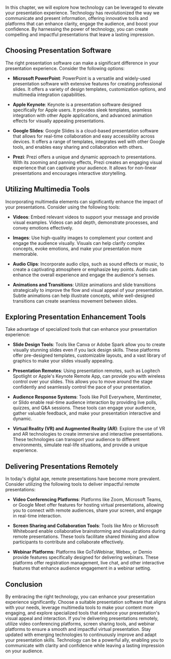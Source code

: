 
In this chapter, we will explore how technology can be leveraged to elevate your presentation experience. Technology has revolutionized the way we communicate and present information, offering innovative tools and platforms that can enhance clarity, engage the audience, and boost your confidence. By harnessing the power of technology, you can create compelling and impactful presentations that leave a lasting impression.

**Choosing Presentation Software**
----------------------------------

The right presentation software can make a significant difference in your presentation experience. Consider the following options:

* **Microsoft PowerPoint**: PowerPoint is a versatile and widely-used presentation software with extensive features for creating professional slides. It offers a variety of design templates, customization options, and multimedia integration capabilities.

* **Apple Keynote**: Keynote is a presentation software designed specifically for Apple users. It provides sleek templates, seamless integration with other Apple applications, and advanced animation effects for visually appealing presentations.

* **Google Slides**: Google Slides is a cloud-based presentation software that allows for real-time collaboration and easy accessibility across devices. It offers a range of templates, integrates well with other Google tools, and enables easy sharing and collaboration with others.

* **Prezi**: Prezi offers a unique and dynamic approach to presentations. With its zooming and panning effects, Prezi creates an engaging visual experience that can captivate your audience. It allows for non-linear presentations and encourages interactive storytelling.

**Utilizing Multimedia Tools**
------------------------------

Incorporating multimedia elements can significantly enhance the impact of your presentations. Consider using the following tools:

* **Videos**: Embed relevant videos to support your message and provide visual examples. Videos can add depth, demonstrate processes, and convey emotions effectively.

* **Images**: Use high-quality images to complement your content and engage the audience visually. Visuals can help clarify complex concepts, evoke emotions, and make your presentation more memorable.

* **Audio Clips**: Incorporate audio clips, such as sound effects or music, to create a captivating atmosphere or emphasize key points. Audio can enhance the overall experience and engage the audience's senses.

* **Animations and Transitions**: Utilize animations and slide transitions strategically to improve the flow and visual appeal of your presentation. Subtle animations can help illustrate concepts, while well-designed transitions can create seamless movement between slides.

**Exploring Presentation Enhancement Tools**
--------------------------------------------

Take advantage of specialized tools that can enhance your presentation experience:

* **Slide Design Tools**: Tools like Canva or Adobe Spark allow you to create visually stunning slides even if you lack design skills. These platforms offer pre-designed templates, customizable layouts, and a vast library of graphics to make your slides visually appealing.

* **Presentation Remotes**: Using presentation remotes, such as Logitech Spotlight or Apple's Keynote Remote App, can provide you with wireless control over your slides. This allows you to move around the stage confidently and seamlessly control the pace of your presentation.

* **Audience Response Systems**: Tools like Poll Everywhere, Mentimeter, or Slido enable real-time audience interaction by providing live polls, quizzes, and Q\&A sessions. These tools can engage your audience, gather valuable feedback, and make your presentation interactive and dynamic.

* **Virtual Reality (VR) and Augmented Reality (AR)**: Explore the use of VR and AR technologies to create immersive and interactive presentations. These technologies can transport your audience to different environments, simulate real-life situations, and provide a unique experience.

**Delivering Presentations Remotely**
-------------------------------------

In today's digital age, remote presentations have become more prevalent. Consider utilizing the following tools to deliver impactful remote presentations:

* **Video Conferencing Platforms**: Platforms like Zoom, Microsoft Teams, or Google Meet offer features for hosting virtual presentations, allowing you to connect with remote audiences, share your screen, and engage in real-time interaction.

* **Screen Sharing and Collaboration Tools**: Tools like Miro or Microsoft Whiteboard enable collaborative brainstorming and visualizations during remote presentations. These tools facilitate shared thinking and allow participants to contribute and collaborate effectively.

* **Webinar Platforms**: Platforms like GoToWebinar, Webex, or Demio provide features specifically designed for delivering webinars. These platforms offer registration management, live chat, and other interactive features that enhance audience engagement in a webinar setting.

**Conclusion**
--------------

By embracing the right technology, you can enhance your presentation experience significantly. Choose a suitable presentation software that aligns with your needs, leverage multimedia tools to make your content more engaging, and explore specialized tools that enhance your presentation's visual appeal and interaction. If you're delivering presentations remotely, utilize video conferencing platforms, screen sharing tools, and webinar platforms to ensure a smooth and impactful virtual presentation. Stay updated with emerging technologies to continuously improve and adapt your presentation skills. Technology can be a powerful ally, enabling you to communicate with clarity and confidence while leaving a lasting impression on your audience.
